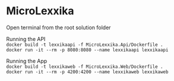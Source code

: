 # MicroLexxika

Open terminal from the root solution folder 

Running the API
</br>
`docker build -t lexxikaapi -f MicroLexxika.Api/Dockerfile .`
</br>
`docker run -it --rm -p 8080:8080 --name lexxikaapi lexxikaapi`

Running the App
</br>
`docker build -t lexxikaweb -f MicroLexxika.Web/Dockerfile .`
</br>
`docker run -it --rm -p 4200:4200 --name lexxikaweb lexxikaweb`
